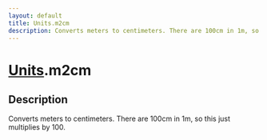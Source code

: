 ```yaml
---
layout: default
title: Units.m2cm
description: Converts meters to centimeters. There are 100cm in 1m, so this just             multiplies by 100.
---
```

# [Units]({{site.url}}/Pages/Reference/Units.html).m2cm

## Description
Converts meters to centimeters. There are 100cm in 1m, so this just
            multiplies by 100.


